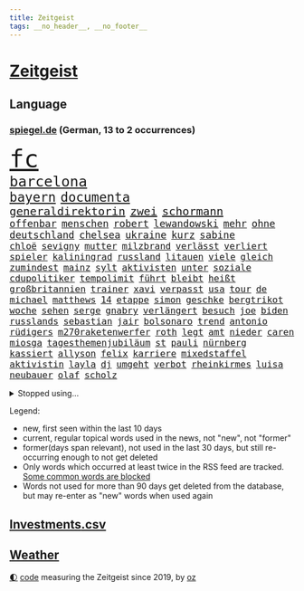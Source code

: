 ```yaml
---
title: Zeitgeist
tags: __no_header__, __no_footer__
---
```


# [Zeitgeist](https://oliz.io/zeitgeist/)

## Language

<h3><a href="https://www.spiegel.de" target="_blank">spiegel.de</a> (German, 13 to 2 occurrences)</h3>
<p style="font-family:monospace">
<span style="font-size:32pt"><a href="news_links.html#fc" class="current">fc</a></span>
<br>
<span style="font-size:19pt"><a href="news_links.html#barcelona" class="current">barcelona</a></span>
<br>
<span style="font-size:17pt"><a href="news_links.html#bayern" class="current">bayern</a></span>
<span style="font-size:17pt"><a href="news_links.html#documenta" class="current">documenta</a></span>
<br>
<span style="font-size:15pt"><a href="news_links.html#generaldirektorin" class="new">generaldirektorin</a></span>
<span style="font-size:15pt"><a href="news_links.html#zwei" class="current">zwei</a></span>
<span style="font-size:15pt"><a href="news_links.html#schormann" class="current">schormann</a></span>
<br>
<span style="font-size:13pt"><a href="news_links.html#offenbar" class="current">offenbar</a></span>
<span style="font-size:13pt"><a href="news_links.html#menschen" class="current">menschen</a></span>
<span style="font-size:13pt"><a href="news_links.html#robert" class="current">robert</a></span>
<span style="font-size:13pt"><a href="news_links.html#lewandowski" class="current">lewandowski</a></span>
<span style="font-size:13pt"><a href="news_links.html#mehr" class="current">mehr</a></span>
<span style="font-size:13pt"><a href="news_links.html#ohne" class="current">ohne</a></span>
<span style="font-size:13pt"><a href="news_links.html#deutschland" class="current">deutschland</a></span>
<span style="font-size:13pt"><a href="news_links.html#chelsea" class="current">chelsea</a></span>
<span style="font-size:13pt"><a href="news_links.html#ukraine" class="current">ukraine</a></span>
<span style="font-size:13pt"><a href="news_links.html#kurz" class="current">kurz</a></span>
<span style="font-size:13pt"><a href="news_links.html#sabine" class="current">sabine</a></span>
<br>
<span style="font-size:12pt"><a href="news_links.html#chloë" class="new">chloë</a></span>
<span style="font-size:12pt"><a href="news_links.html#sevigny" class="new">sevigny</a></span>
<span style="font-size:12pt"><a href="news_links.html#mutter" class="current">mutter</a></span>
<span style="font-size:12pt"><a href="news_links.html#milzbrand" class="new">milzbrand</a></span>
<span style="font-size:12pt"><a href="news_links.html#verlässt" class="current">verlässt</a></span>
<span style="font-size:12pt"><a href="news_links.html#verliert" class="current">verliert</a></span>
<span style="font-size:12pt"><a href="news_links.html#spieler" class="current">spieler</a></span>
<span style="font-size:12pt"><a href="news_links.html#kaliningrad" class="current">kaliningrad</a></span>
<span style="font-size:12pt"><a href="news_links.html#russland" class="current">russland</a></span>
<span style="font-size:12pt"><a href="news_links.html#litauen" class="current">litauen</a></span>
<span style="font-size:12pt"><a href="news_links.html#viele" class="current">viele</a></span>
<span style="font-size:12pt"><a href="news_links.html#gleich" class="current">gleich</a></span>
<span style="font-size:12pt"><a href="news_links.html#zumindest" class="current">zumindest</a></span>
<span style="font-size:12pt"><a href="news_links.html#mainz" class="current">mainz</a></span>
<span style="font-size:12pt"><a href="news_links.html#sylt" class="current">sylt</a></span>
<span style="font-size:12pt"><a href="news_links.html#aktivisten" class="current">aktivisten</a></span>
<span style="font-size:12pt"><a href="news_links.html#unter" class="current">unter</a></span>
<span style="font-size:12pt"><a href="news_links.html#soziale" class="current">soziale</a></span>
<span style="font-size:12pt"><a href="news_links.html#cdupolitiker" class="current">cdupolitiker</a></span>
<span style="font-size:12pt"><a href="news_links.html#tempolimit" class="current">tempolimit</a></span>
<span style="font-size:12pt"><a href="news_links.html#führt" class="current">führt</a></span>
<span style="font-size:12pt"><a href="news_links.html#bleibt" class="current">bleibt</a></span>
<span style="font-size:12pt"><a href="news_links.html#heißt" class="current">heißt</a></span>
<span style="font-size:12pt"><a href="news_links.html#großbritannien" class="current">großbritannien</a></span>
<span style="font-size:12pt"><a href="news_links.html#trainer" class="current">trainer</a></span>
<span style="font-size:12pt"><a href="news_links.html#xavi" class="current">xavi</a></span>
<span style="font-size:12pt"><a href="news_links.html#verpasst" class="current">verpasst</a></span>
<span style="font-size:12pt"><a href="news_links.html#usa" class="current">usa</a></span>
<span style="font-size:12pt"><a href="news_links.html#tour" class="current">tour</a></span>
<span style="font-size:12pt"><a href="news_links.html#de" class="current">de</a></span>
<span style="font-size:12pt"><a href="news_links.html#michael" class="current">michael</a></span>
<span style="font-size:12pt"><a href="news_links.html#matthews" class="new">matthews</a></span>
<span style="font-size:12pt"><a href="news_links.html#14" class="current">14</a></span>
<span style="font-size:12pt"><a href="news_links.html#etappe" class="current">etappe</a></span>
<span style="font-size:12pt"><a href="news_links.html#simon" class="current">simon</a></span>
<span style="font-size:12pt"><a href="news_links.html#geschke" class="current">geschke</a></span>
<span style="font-size:12pt"><a href="news_links.html#bergtrikot" class="new">bergtrikot</a></span>
<span style="font-size:12pt"><a href="news_links.html#woche" class="current">woche</a></span>
<span style="font-size:12pt"><a href="news_links.html#sehen" class="current">sehen</a></span>
<span style="font-size:12pt"><a href="news_links.html#serge" class="current">serge</a></span>
<span style="font-size:12pt"><a href="news_links.html#gnabry" class="current">gnabry</a></span>
<span style="font-size:12pt"><a href="news_links.html#verlängert" class="current">verlängert</a></span>
<span style="font-size:12pt"><a href="news_links.html#besuch" class="current">besuch</a></span>
<span style="font-size:12pt"><a href="news_links.html#joe" class="current">joe</a></span>
<span style="font-size:12pt"><a href="news_links.html#biden" class="current">biden</a></span>
<span style="font-size:12pt"><a href="news_links.html#russlands" class="current">russlands</a></span>
<span style="font-size:12pt"><a href="news_links.html#sebastian" class="current">sebastian</a></span>
<span style="font-size:12pt"><a href="news_links.html#jair" class="current">jair</a></span>
<span style="font-size:12pt"><a href="news_links.html#bolsonaro" class="current">bolsonaro</a></span>
<span style="font-size:12pt"><a href="news_links.html#trend" class="current">trend</a></span>
<span style="font-size:12pt"><a href="news_links.html#antonio" class="current">antonio</a></span>
<span style="font-size:12pt"><a href="news_links.html#rüdigers" class="new">rüdigers</a></span>
<span style="font-size:12pt"><a href="news_links.html#m270raketenwerfer" class="new">m270raketenwerfer</a></span>
<span style="font-size:12pt"><a href="news_links.html#roth" class="current">roth</a></span>
<span style="font-size:12pt"><a href="news_links.html#legt" class="current">legt</a></span>
<span style="font-size:12pt"><a href="news_links.html#amt" class="current">amt</a></span>
<span style="font-size:12pt"><a href="news_links.html#nieder" class="current">nieder</a></span>
<span style="font-size:12pt"><a href="news_links.html#caren" class="new">caren</a></span>
<span style="font-size:12pt"><a href="news_links.html#miosga" class="new">miosga</a></span>
<span style="font-size:12pt"><a href="news_links.html#tagesthemenjubiläum" class="new">tagesthemenjubiläum</a></span>
<span style="font-size:12pt"><a href="news_links.html#st" class="current">st</a></span>
<span style="font-size:12pt"><a href="news_links.html#pauli" class="current">pauli</a></span>
<span style="font-size:12pt"><a href="news_links.html#nürnberg" class="current">nürnberg</a></span>
<span style="font-size:12pt"><a href="news_links.html#kassiert" class="current">kassiert</a></span>
<span style="font-size:12pt"><a href="news_links.html#allyson" class="new">allyson</a></span>
<span style="font-size:12pt"><a href="news_links.html#felix" class="current">felix</a></span>
<span style="font-size:12pt"><a href="news_links.html#karriere" class="current">karriere</a></span>
<span style="font-size:12pt"><a href="news_links.html#mixedstaffel" class="new">mixedstaffel</a></span>
<span style="font-size:12pt"><a href="news_links.html#aktivistin" class="current">aktivistin</a></span>
<span style="font-size:12pt"><a href="news_links.html#layla" class="current">layla</a></span>
<span style="font-size:12pt"><a href="news_links.html#dj" class="current">dj</a></span>
<span style="font-size:12pt"><a href="news_links.html#umgeht" class="current">umgeht</a></span>
<span style="font-size:12pt"><a href="news_links.html#verbot" class="current">verbot</a></span>
<span style="font-size:12pt"><a href="news_links.html#rheinkirmes" class="new">rheinkirmes</a></span>
<span style="font-size:12pt"><a href="news_links.html#luisa" class="current">luisa</a></span>
<span style="font-size:12pt"><a href="news_links.html#neubauer" class="new">neubauer</a></span>
<span style="font-size:12pt"><a href="news_links.html#olaf" class="current">olaf</a></span>
<span style="font-size:12pt"><a href="news_links.html#scholz" class="current">scholz</a></span>
</p>
<details>
<summary>Stopped using...</summary>
<p class="former" style="font-size:12pt">
analyse(633) grenzen(633) bayer(632) nawalny(632) kanzlerin(631) kapitän(631) mailand(631) mitunter(631) unterschiede(631) 75(630) also(630) ankündigung(630) awards(630) flick(630) hansi(630) seitdem(630) sicherheitskräfte(630) bekannten(629) bemüht(629) bernd(629) brexit(629) co₂(629) entwicklung(629) katze(629) lisa(629) reform(629) richterin(629) schildert(629) schwangerschaft(629) stoppte(629) sängerin(629) unmöglich(629) vereinigten(629) verlust(629) coronaausbruch(628) demokraten(628) nachruf(628) rechtsextremismus(628) smartphone(628) armin(627) ausgebrochen(627) breit(627) diskriminierung(627) esken(627) mancherorts(627) michelle(627) möglicher(627) normal(627) rest(627) versteigert(627) beschwerde(626) coronakrise(626) coronalockdown(626) desaster(626) fahrzeuge(626) geboten(626) gehalten(626) post(626) sprengstoff(626) stoßen(626) umwelt(626) angesteckt(625) befinden(625) bremer(625) gekündigt(625) größer(625) höheren(625) netzwerken(625) verlängern(625) beobachten(624) bereich(624) besonderen(624) erholt(624) for(624) geholt(624) premiere(624) coronabeschränkungen(623) digitalisierung(623) einziehen(623) julia(623) moderna(623) philip(623) rapper(623) teilte(623) verriet(623) zverev(623) brasiliens(622) engagement(622) firma(622) gewinner(622) herrschen(622) mütter(622) spätestens(622) ungarns(622) bundestrainer(621) gast(621) hunderten(621) opfers(621) rassistischen(621) versuchte(621) wies(621) altes(620) debatten(620) entscheidenden(620) erkrankung(620) freiheitsstrafe(620) geflüchteten(620) plädiert(620) verdächtigt(620) gelingt(619) schwarzer(619) spanier(619) untersuchen(619) via(619) abgebrochen(618) bestellt(618) drastischen(618) fakten(618) merkels(618) niederlagen(618) sperrt(618) zuständige(618) jahrhundert(617) schlagzeilen(617) smith(617) wende(617) negativen(616) schnitt(616) wochenüberblick(616) arabischen(615) bestätigen(615) kleines(615) lkwfahrer(615) schicken(615) sensation(615) verdacht(615) wirtschaftliche(615) aufstellen(614) durfte(614) einreise(614) bedeutung(613) coach(613) dar(613) erfüllen(613) republik(613) verschwand(613) bedingungen(612) betont(612) goldenen(612) haaland(612) tiefen(612) erkrankt(611) erschöpft(611) karin(611) querdenker(611) roger(611) brauche(610) gering(610) jüngere(610) migration(610) scharfe(610) spiegelumfrage(610) eingeleitet(609) erfolgreichsten(609) vorgaben(609) besuchen(608) enge(608) green(608) iphone(608) parallelen(607) stieg(607) stieß(607) attacken(606) erwachsenen(606) weckt(605) auktion(604) konsum(604) trug(604) halbe(602) pkw(602) sergio(602) journalist(601) 2012(599) abstieg(598) sinkende(597) legende(596) prognose(596) chats(595) möglichkeiten(595) fehlende(594) kokain(594) einblick(592) klasse(591) fertig(589) finanzielle(589) flüchtete(587) gerieten(583) kleinkind(581) zeitung(580) schmerz(579) härtere(576) erhebliche(573) entbrannt(572) vorlegen(569) last(564) tolle(563) jessica(560) aggressiv(557) politischer(555) schutzsuchende(554) befunden(547) variante(543) katzen(539) lieferketten(529) sondersitzung(514) 18jähriger(509) verleumdung(509) entzogen(496) großstädten(492) zusammenbruch(489) fluggesellschaft(487) abbruch(477) zurückgekehrt(471) ausländischen(470) rum(469) erschoss(463) drohschreiben(460) szenarien(459) reue(455) bewirbt(454) erteilte(452) zögern(452) diplomatische(450) blut(445) gewalttat(442) höchster(438) tabu(433) außenseiter(416) durchbruch(400) gegend(392) sächsische(392) maier(391) pop(390) ticket(389) spiegelreporter(384) bezichtigt(379) bennett(378) naftali(378) unterbinden(378) schwäche(376) bergab(373) ministerin(372) adac(371) morgens(369) wenigsten(366) chemnitz(359) grundsätzlich(358) 72(356) britney(356) spears(356) bundesrat(350) kalte(350) 9(348) gorillas(348) boston(346) dauerte(345) heiraten(345) zwischendurch(343) auszeit(342) emiraten(339) präsentierte(339) vorliegen(339) oberbayern(338) wellen(333) dankte(331) vizepräsidentin(330) topmanager(327) qualifiziert(326) stürme(325) äußerung(325) befürwortet(322) coronapause(322) atomwaffen(321) überwältigt(317) achtzigerjahren(315) norddeutschland(315) übertragen(311) 400000(310) rutscht(310) erling(309) verzockt(309) zurückgeben(307) aufträge(306) leib(305) ankommen(304) uwe(301) schürt(299) überraschende(298) award(296) bedürftige(296) investiert(295) nachmittag(295) uskonzern(294) prangert(293) rolling(293) stones(293) verbündeten(287) atombombe(285) telefoniert(285) gesetzentwurf(283) autounfall(281) gesetzesänderung(279) antwortete(277) schnelles(277) überraschte(277) anheben(274) anton(274) ajax(272) coronaleugner(272) übertragung(271) wohnungsnot(270) celtics(269) feministin(268) costa(267) kleinere(267) millionenhöhe(267) vermitteln(266) harren(264) beeinflusst(263) ice(262) cem(260) fridays(260) future(260) özdemir(260) kosteten(259) gesundes(258) asylbewerber(254) beruflich(254) rauswurf(254) direkte(253) erwärmung(253) kleineren(253) argumenten(252) globales(251) taiwans(251) organisieren(250) unsicherheiten(249) 200000(248) sprecherin(248) süle(247) einschüchtern(246) geheimdienste(246) strackzimmermann(246) ampelparteien(245) verläuft(245) sterne(243) bestimmen(242) erschlagen(240) vorzugehen(240) dritter(239) rosenthal(238) tickt(237) wilden(237) luftwaffe(234) methode(234) unterhändler(234) aaron(233) exkollegen(232) matteo(232) kuss(231) stromausfall(230) gewechselt(229) generationen(228) valencia(228) ostukraine(227) wissenschaftlichen(227) zimmermann(227) gesundheitspolitiker(226) wundern(225) zögerlich(224) christiane(222) wirklichkeit(222) gefährlichste(221) verkehrswende(221) boykottieren(219) gegentore(219) jugendorganisation(218) 2028(217) diw(217) einkaufen(215) zehnjährigen(215) stephen(213) ausschluss(212) coronakurs(212) wirtschaftlich(212) eier(211) seltene(209) einziger(208) verwandte(208) wmteilnahme(208) playoffs(205) kinderbetreuung(204) diskussionen(202) dinosaurier(201) verschollen(201) 107(199) gerast(198) staatsbürger(198) einstufen(195) entlarven(195) entsenden(195) festivals(195) schwächer(195) höhepunkt(194) personalnot(194) omikron(193) omikronvariante(193) instituts(192) nehammer(192) kanzlers(191) surfer(191) leichtes(190) tierärzte(190) passende(188) ruhrgebiet(188) verhältnismäßig(188) 68(187) bundesinnenministerin(186) papa(186) problematisch(185) herausragenden(183) klauen(183) marieagnes(183) curry(182) sendungen(182) alina(181) betrachtet(181) omikronwelle(181) audi(179) mittelfeld(178) unterschätzt(177) diverse(176) eingegangen(176) exfrau(175) kriterien(175) südkoreanische(174) dom(173) widersprechen(173) dreimalige(172) einrichtungen(172) russlandpolitik(171) frauenquote(170) meere(170) langzeitfolgen(169) lebenshaltungskosten(169) partygate(169) influencerin(168) verkehrsunfall(168) biopic(167) holetschek(167) ring(167) ballistische(165) skulptur(165) grünem(164) schärfsten(164) verschwendung(164) zeitgemäß(164) maskentragen(163) buhrufe(162) überwachung(162) desto(161) 56jähriger(160) sturms(159) babybauch(158) demos(158) kartellamt(158) brandanschlag(157) gegründet(157) sky(157) konkurrent(156) maaßen(156) muslimische(156) exportstopp(155) kreuzfahrtschiff(155) lagern(155) report(154) castillo(153) handelskrieg(152) kasachstan(152) leukämie(152) erhöhter(151) flaggschiff(151) justizministerium(151) bremerhaven(150) geiselnahme(150) helikopter(150) herausgefunden(150) islamabad(150) sand(150) verwehren(150) bürgerkrieg(148) strände(148) verheißt(147) ökologische(146) verweisen(145) dresdner(143) murray(143) altkanzlerin(140) n(140) verzeichnen(140) gläubige(138) komplott(138) rückruf(138) schlacht(138) hörsaal(137) pjöngjang(137) sympathie(136) zensur(136) nahelegt(135) staatsanwälte(135) fähigkeiten(134) unterstellt(134) verdankt(134) asylsuchende(133) radikalisiert(133) schröders(132) vergewaltigte(132) ansprache(131) essener(131) fehlern(131) straftäter(131) benötigt(130) ios(130) transparenz(130) bankkunden(129) problems(128) gestrandet(127) kurt(127) wettlauf(127) aufsteigen(126) hagelt(126) versagen(126) vögel(125) antisemitismusvorwürfe(124) bürokratie(124) jemenitischen(124) kirchen(124) beschäftigung(123) motiviert(122) exsoldaten(121) komiker(121) paula(121) therapie(121) kamila(120) kremlkritiker(120) lücken(120) drittes(119) erwischte(119) fragebogen(119) hall(119) indischen(119) sbahnen(119) verschlimmert(119) öffnung(119) abschrecken(118) analysen(116) ecstasy(116) ipads(116) vermieter(116) walijewa(116) kanonen(115) seenotretter(115) sportart(115) südamerika(115) menschlichen(114) regelmäßige(114) container(113) dopingfall(113) finanzmärkte(113) schildern(113) finaleinzug(112) kanzlerpartei(112) diplomatischer(111) sixt(111) ausgesagt(110) bulli(110) nukleare(110) bestände(109) hauch(109) pck(109) raffinerie(109) sang(109) schwedt(109) entrüstung(108) zertrümmert(108) ukrainischem(107) fernost(106) zügig(106) 86jährige(105) ausweiten(105) hauptdarsteller(105) kurse(105) sekretärin(105) spiegelbildungsnewsletter(105) tanken(105) amtsverzicht(104) ausgerichtet(104) energiepreisen(104) erneuerbare(104) messerangriff(104) militärexperten(104) autorennen(103) ukrainekriegs(103) wehrpflicht(103) atomabkommens(102) ausgang(102) mobilmachung(102) tvserie(102) brutaler(100) gasexporte(100) mariupol(100) zeuge(100) abholen(99) höhenflug(99) kriegsfolgen(99) ostukrainischen(99) regenwald(99) werts(99) videospiele(98) vorbeugen(98) embargo(97) jünger(97) katastrophalen(97) todes(97) clanmilieu(95) glaubten(95) greg(95) relativ(95) übereinstimmenden(95) kerstin(94) psychologen(94) unabhängig(94) ölembargo(94) übersetzt(94) breiten(93) kürzester(93) melanie(93) schilderte(93) wilke(93) blase(92) dokumentieren(92) hackergruppe(92) messerattacke(92) prominenter(92) revolutionsgarden(92) usamerikanische(92) kramer(91) lebendigem(91) befristetes(90) bröckelnder(90) evangelische(90) francis(90) golfer(90) moral(90) sowieso(90) bewährungsprobe(89) effizient(89) eilig(89) f35tarnkappenjets(89) fed(89) verwaltungsgerichts(89) verwüstungen(89) begehren(88) emanzipation(88) esa(88) hauskatze(88) selenskyjs(88) zeugin(88) brille(87) europatour(87) flugausfällen(87) gasflüsse(87) mehrfachraketenwerfer(87) menschenmenge(87) monaco(87) 60jähriger(86) aufbruchstimmung(86) aufruft(86) außergewöhnliches(86) geschätzt(86) route(86) suchten(86) bulgariens(85) indem(85) lightyear(85) nebenkosten(85) rekrutiert(85) sicherheitsmaßnahmen(85) sozial(85) untergebracht(85) falke(84) herstellung(84) meistens(84) möhring(84) pérez(84) russwurm(84) smarten(84) unerwünscht(84) wotan(84) blauer(83) doppelsieg(83) gemeinnützigen(83) miete(83) oecd(83) windkraft(83) überfüllte(83) heimatdorf(82) kürzeren(82) tankrabatts(82) brodelt(81) schriftstellervereinigung(81) 62jährigen(80) ausschließlich(80) diagnostiziert(80) hour(80) lebensmittelkrise(80) ordentlich(80) sizilien(80) bagger(79) fußballweltmeisterschaft(79) linksverteidiger(79) millionenfach(79) neuerdings(79) todesfahrt(79) tresen(79) zusätzlich(79) damenbinden(78) henning(78) kniet(78) mittelfeldspieler(78) verfassungsschutzbericht(78) aufgeführt(77) aufzunehmen(77) autokonzern(77) bundesinnenministerium(77) inflationsraten(77) studienergebnisse(77) weich(77) zweifelhaften(77) abgebrochenen(76) atomkrieg(76) fluch(76) kassen(76) konzentrationslagers(76) margen(76) schwarzes(76) verlesen(76) vorstände(76) äußeren(76) altem(75) bauten(75) erschließen(75) gastgebern(75) kölns(75) neutralität(75) ruhm(75) wohnort(75) galaxie(74) geheimdienstinformationen(74) mcdonald's(74) meeresspiegel(74) schwächt(74) windkraftausbau(74) endrunde(73) linkes(73) miriam(73) nationalteam(73) philosophin(73) schuldunfähig(73) wmqualifikation(73) generalvikar(72) linkenchefin(72) missglückter(72) pausieren(72) spiegelautor(72) beitragserhöhungen(71) germania(71) haare(71) kremlkritischen(71) treuhandverwaltung(71) zuvorkommen(71) abspaltung(70) bruce(70) explosionsgefahr(70) gesenkt(70) planung(70) segen(70) tennisweltrangliste(70) zugänge(70) ärmere(70) darwin(69) daumen(69) jahrelangen(69) mitschüler(69) zweimonatige(69) österreichischer(69) 144(68) chronischer(68) nachfolgerin(68) onlinehändler(68) beziehungstat(67) gefallenen(67) ipados(67) macos(67) ruin(67) watchos(67) eiltempo(66) hungerkatastrophe(66) schutzsuchenden(66) startelf(66) tiefstand(66) aserbaidschan(65) golfplatz(65) steuerung(65) zweijähriger(65) adelstitel(64) alaska(64) chiles(64) eingekauft(64) eröffnete(64) gedenkfeier(64) klimapaket(64) populärsten(64) regional(64) rennwagen(64) sammelte(64) formel1qualifying(63) hallervorden(63) personennahverkehr(63) schlachtfeld(63) ungeschützt(63) zander(63) ausfliegen(62) feindliche(62) filialen(62) frontmann(62) mars(62) mitfinanziert(62) nacken(62) rabattaktion(62) son(62) spritzen(62) abgründe(61) anatomie(60) ecuador(60) entführen(60) finals(60) fußballgeschichte(60) golden(60) traditionen(60) uspakistanische(60) votierten(60) warriors(60) datenbank(59) export(59) paus(59) wilson(58) autors(57) ddrfußballer(57) demonstrativ(57) hausen(57) jersey(57) kirchenaustritt(57) kühlregal(57) lionel(57) nagelsmann(57) nuklearanlagen(57) panzerlieferungen(57) widersprüche(57) anreize(56) bridges(56) feministische(56) frontal(56) maschinenraum(56) planten(56) unruhig(56) verhältnisse(56) überwacht(56) aufkommen(55) cooper(55) import(55) olympiasilber(55) schotte(55) grundnahrungsmittel(54) inspiration(54) karibik(54) mobile(54) zusammenhängen(54) deutschrussisches(53) fragile(53) heuballen(53) lngterminals(53) luftverkehr(53) missbrauchsopfer(53) spargel(53) virusvariante(53) flensburg(52) leroy(52) sané(52) ursprünglichen(52) ansteckung(51) meisterschaft(51) usatomwaffen(51) verdrängen(51) gekommene(50) kinderreporterinnen(50) permanente(50) außenministers(49) giorgio(49) kleinflugzeugs(49) bezahlbar(48) biergarten(48) chiellini(48) durchatmen(48) gereicht(48) haubitzen(48) herbe(48) hühner(48) lloyd(48) mysteriösen(48) reis(48) illegalem(47) kies(47) leser(47) oberverwaltungsgericht(47) roland(47) standardanschluss(47) usbc(47) massentests(46) mitgebracht(46) nützen(46) roberto(46) verschanzt(46) zermürbt(46) bäumen(45) drittbeste(45) eingesperrt(45) hochrangiger(45) radar(45) ungarische(45) verhalf(45) bands(44) dortmunds(44) flakpanzer(44) generals(44) heimatstadt(44) neugeborenen(44) verbündet(44) weitergabe(44) zusehends(44) blanco(43) kleinem(43) wirtschaftsprüfer(43) schonen(42) westbalkan(42) aufgebraucht(41) deckt(41) droge(41) längerer(41) mächtigsten(41) niedergeschlagen(41) schlotterbeck(41) startups(41) alters(40) euschnitt(40) klingeln(40) polizeikontrolle(40) propheten(40) zurückfordern(40) abwenden(39) anfänger(39) fix(39) flugplatz(39) mamas(39) ran(39) tafeln(39) clou(38) detlef(38) erfolgsserie(38) lebenslänglich(38) scheele(38) stewart(38) beschmiert(37) kommunalen(37) kommunalwahlen(37) teilbar(37) ausgebremst(36) kritischem(36) schwächste(36) debattiert(35) kolumbianer(35) syrischen(35) zuges(35) bevorstehen(34) irritationen(34) kuriosen(34) marvels(34) wahlbetrug(34) aufzuhalten(33) harmoniert(33) hinkt(33) plätze(33) wiedergeburt(33) 430(32) arbeitsorganisation(32) europapokal(32) gewagt(32) gunfortsetzung(32) lagerhaft(32) usbörsen(32) zunahme(32) 80000(31) bedacht(31) ereignete(31) irrweg(31) isolierte(31) millionensumme(31) nadelattacken(31) rückenschmerzen(31) sinne(31) waggons(31) wahlsieger(31) bürgermeisterwahl(30) linkspopulist(30) sämtliche(30) aushebelung(29) befreiungsschlag(29) eineinhalb(29) entgleist(29) fernverkehr(29) french(29) hui(29) krebskranke(29) pga(29) rekordergebnis(29) saudiarabischen(29) streben(29) umbauen(29) armbrust(28) beobachtungen(28) coldplay(28) deutschkenntnisse(28) einspringen(28) now(28) schlagzeuger(28) todesfällen(28) angeschlagenen(27) geradezu(27) invitational(27) liv(27) namhafte(27) paritätischer(27) wohlfahrtsverband(27) beruhigen(26) bezirk(26) fahrplan(26) festlegen(26) hadert(26) haftbedingungen(26) kartieren(26) lng(26) reds(26) steuerzahler(26) taschengeld(26) abschalten(25) einseitig(25) ostbeauftragter(25) sklaven(25) 54(24) fakeaccounts(24) laurence(24) heimliche(23) kurztrip(23) longcovidpatienten(23) löw(23) rentenalter(23) schob(23) baumbestand(22) immobilienkäufer(22) urlaubssaison(22) versorgte(22) zwölften(22) 21jähriger(21) haubenlerche(21) panne(21) schulmitarbeiterin(21) zaghaft(21) bachelet(20) befeuert(20) chinareise(20) einfahrt(20) erwerbstätigen(20) freiheitsberaubung(20) grönemeyer(20) küssen(20) leopardpanzer(20) ministeriums(20) unomenschenrechtskommissarin(20) wechselwilligen(20) abzugeben(19) einzusetzen(19) formalen(19) ingenieur(19) onkel(19) variieren(19) berufliche(18) durften(18) galten(18) schwinden(18) tauchte(18) verschüttet(18) wechselhaft(18) 51(17) afrikareise(17) andrew(17) budgetgrenze(17) friedliche(17) kimmich(17) liverpoolstar(17) luka(17) olympique(17) raketentests(17) südasien(17) verschaffen(17) zentimeter(17) 18jährigen(16) diwstudie(16) easyjet(16) nbafinals(16) springsteen(16) verschickt(16) zehnjährige(16) anfahrende(15) krömer(15) nawalnys(15) retteten(15) spontan(15) zuwanderer(15) anhebung(14) beansprucht(14) championsleaguesieger(14) eingeholt(14) flieger(14) körperlich(14) loben(14) nations(14) sperrzone(14) steve(14) turkey(14) verdiente(14) darmstädter(13) hochsicherheitsgefängnis(13) louvre(13) schweine(13) tvshow(13) voraussichtlich(13) disney+(12) fußballtransfers(12) hartzivempfänger(12) idlib(12) autovermieter(11) außenhandel(11) cybercrimebande(11) europatournee(11) garros(11) geltenden(11) jagger(11) kemmerich(11) pfingsten(11) sinnsuche(11) unrichtige(11)
</p>
</details>
<p>Legend:
<ul>
<li><span class="new">new</span>, first seen within the last 10 days</li>
<li><span class="current">current</span>, regular topical words used in the news, not "new", not "former"</li>
<li><span class="former">former(days span relevant)</span>, not used in the last 30 days, but still re-occurring enough to not get deleted</li>
<li>Only words which occurred at least twice in the RSS feed are tracked. <a href="language/filters.py">Some common words are blocked</a></li>
<li>Words not used for more than 90 days get deleted from the database, but may re-enter as "new" words when used again</li>
</ul>
</p>

## [Investments](investments.html)[.csv](investments.csv)

## [Weather](weather.html)

<footer>
<a href="javascript:toggleTheme()" class="nav">🌓</a>
<a href="https://github.com/ooz/zeitgeist">code</a> measuring the Zeitgeist since 2019, by <a href="https://oliz.io">oz</a>
</footer>
